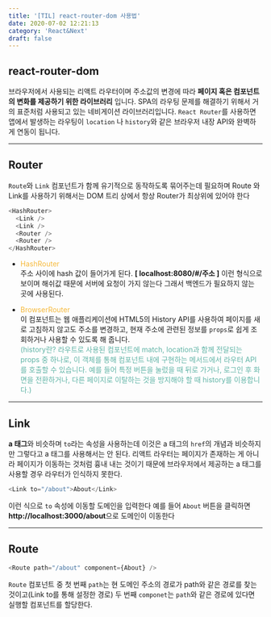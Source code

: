 ```yaml
---
title: '[TIL] react-router-dom 사용법'
date: 2020-07-02 12:21:13
category: 'React&Next'
draft: false
---
```


## react-router-dom

브라우저에서 사용되는 리액트 라우터이며 주소값의 변경에 따라 **페이지 혹은 컴포넌트의 변화를 제공하기 위한 라이브러리** 입니다. SPA의 라우팅 문제를 해결하기 위해서 거의 표준처럼 사용되고 있는 네비게이션 라이브러리입니다. `React Router`를 사용하면 앱에서 발생하는 라우팅이 `location` 나 `history`와 같은 브라우저 내장 API와 완벽하게 연동이 됩니다.

---

## Router

`Route`와 `Link` 컴포넌트가 함께 유기적으로 동작하도록 묶어주는데 필요하며 Route 와 Link를 사용하기 위해서는 DOM 트리 상에서 항상 Router가 최상위에 있어야 한다

```javascript
<HashRouter>
  <Link />
  <Link />
  <Router />
  <Router />
</HashRouter>
```

- <span style="color: #f6b93b">HashRouter</span><br>
  주소 사이에 hash 값이 들어가게 된다. **[ localhost:8080/#/주소 ]** 이런 형식으로 보이며 해쉬값 때문에 서버에 요청이 가지 않는다 그래서 백엔드가 필요하지 않는 곳에 사용된다.

- <span style="color: #f6b93b">BrowserRouter</span><br>
  이 컴포넌트는 웹 애플리케이션에 HTML5의 History API를 사용하여 페이지를 새로 고침하지 않고도 주소를 변경하고, 현재 주소에 관련된 정보를 `props`로 쉽게 조회하거나 사용할 수 있도록 해 줍니다.<br>
  <span style="color: #60b4a6">(history란? 라우트로 사용된 컴포넌트에 match, location과 함께 전달되는 props 중 하나로, 이 객체를 통해 컴포넌트 내에 구현하는 메서드에서 라우터 API를 호출할 수 있습니다. 예를 들어 특정 버튼을 눌렀을 때 뒤로 가거나, 로그인 후 화면을 전환하거나, 다른 페이지로 이탈하는 것을 방지해야 할 때 history를 이용합니다.)</span>

---

## Link

**a 태그**와 비슷하며 `to`라는 속성을 사용하는데 이것은 a 태그의 `href`의 개념과 비슷하지만 그렇다고 a 태그를 사용해서는 안 된다. 리액트 라우터는 페이지가 존재하는 게 아니라 페이지가 이동하는 것처럼 흉내 내는 것이기 때문에 브라우저에서 제공하는 a 태그를 사용할 경우 라우터가 인식하지 못한다.

```javascript
<Link to="/about">About</Link>
```

이런 식으로 `to` 속성에 이동할 도메인을 입력한다 예를 들어 `About` 버튼을 클릭하면<br>**http://localhost:3000/about**으로 도메인이 이동한다

---

## Route

```javascript
<Route path="/about" component={About} />
```

`Route` 컴포넌트 중 첫 번째 `path`는 현 도메인 주소의 경로가 path와 같은 경로를 찾는 것이고(Link to를 통해 설정한 경로) 두 번째 `componet`는 `path`와 같은 경로에 있다면 실행할 컴포넌트를 할당한다.
